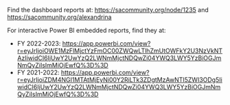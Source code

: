 Find the dashboard reports at: https://sacommunity.org/node/1235 and https://sacommunity.org/alexandrina

For interactive Power BI embedded reports, find they at:
- FY 2022-2023: https://app.powerbi.com/view?r=eyJrIjoiOWE1MzFlMjctYzFmOC00ZWQwLTlhZmUtOWFkY2U3NzVkNTAzIiwidCI6IjUwY2UwYzQ2LWNmMjctNDQwZi04YWQ3LWY5YzBiOGJmNmQyZiIsImMiOjEwfQ%3D%3D
- FY 2021-2022: https://app.powerbi.com/view?r=eyJrIjoiZDM4NGI1MTAtMjEyNi00Y2RiLTk3ZDgtMzAwNTI5ZWI3ODg5IiwidCI6IjUwY2UwYzQ2LWNmMjctNDQwZi04YWQ3LWY5YzBiOGJmNmQyZiIsImMiOjEwfQ%3D%3D
